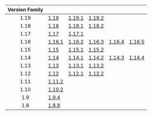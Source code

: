 | Version Family | | | | | |
|:---:|---|---|---|---|---|
| 1.19 | [1.19](https://github.com/BaldGang/spigot-build/releases/download/20221022/spigot-1.19.jar) | [1.19.1](https://github.com/BaldGang/spigot-build/releases/download/20221022/spigot-1.19.1.jar) | [1.19.2](https://github.com/BaldGang/spigot-build/releases/download/20221022/spigot-1.19.2.jar) | | |
| 1.18 | [1.18](https://github.com/BaldGang/spigot-build/releases/download/20221022/spigot-1.18.jar) | [1.18.1](https://github.com/BaldGang/spigot-build/releases/download/20221022/spigot-1.18.1.jar) | [1.18.2](https://github.com/BaldGang/spigot-build/releases/download/20221022/spigot-1.18.2.jar) | | |
| 1.17 | [1.17](https://github.com/BaldGang/spigot-build/releases/download/20221022/spigot-1.17.jar) | [1.17.1](https://github.com/BaldGang/spigot-build/releases/download/20221022/spigot-1.17.1.jar) | | | |
| 1.16 | [1.16.1](https://github.com/BaldGang/spigot-build/releases/download/20221022/spigot-1.16.1.jar) | [1.16.2](https://github.com/BaldGang/spigot-build/releases/download/20221022/spigot-1.16.2.jar) | [1.16.3](https://github.com/BaldGang/spigot-build/releases/download/20221022/spigot-1.16.3.jar) | [1.16.4](https://github.com/BaldGang/spigot-build/releases/download/20221022/spigot-1.16.4.jar) | [1.16.5](https://github.com/BaldGang/spigot-build/releases/download/20221022/spigot-1.16.5.jar) |
| 1.15 | [1.15](https://github.com/BaldGang/spigot-build/releases/download/20221022/spigot-1.15.jar) | [1.15.1](https://github.com/BaldGang/spigot-build/releases/download/20221022/spigot-1.15.1.jar) | [1.15.2](https://github.com/BaldGang/spigot-build/releases/download/20221022/spigot-1.15.2.jar) | | |
| 1.14 | [1.14](https://github.com/BaldGang/spigot-build/releases/download/20221022/spigot-1.14.jar) | [1.14.1](https://github.com/BaldGang/spigot-build/releases/download/20221022/spigot-1.14.1.jar) | [1.14.2](https://github.com/BaldGang/spigot-build/releases/download/20221022/spigot-1.14.2.jar) | [1.14.3](https://github.com/BaldGang/spigot-build/releases/download/20221022/spigot-1.14.3.jar) | [1.14.4](https://github.com/BaldGang/spigot-build/releases/download/20221022/spigot-1.14.4.jar) |
| 1.13 | [1.13](https://github.com/BaldGang/spigot-build/releases/download/20221022/spigot-1.13.jar) | [1.13.1](https://github.com/BaldGang/spigot-build/releases/download/20221022/spigot-1.13.1.jar) | [1.13.2](https://github.com/BaldGang/spigot-build/releases/download/20221022/spigot-1.13.2.jar) | | |
| 1.12 | [1.12](https://github.com/BaldGang/spigot-build/releases/download/20221022/spigot-1.12.jar) | [1.12.1](https://github.com/BaldGang/spigot-build/releases/download/20221022/spigot-1.12.1.jar) | [1.12.2](https://github.com/BaldGang/spigot-build/releases/download/20221022/spigot-1.12.2.jar) | | |
| 1.11 | [1.11.2](https://github.com/BaldGang/spigot-build/releases/download/20221022/spigot-1.11.2.jar) | | | | |
| 1.10 | [1.10.2](https://github.com/BaldGang/spigot-build/releases/download/20221022/spigot-1.10.2.jar) | | | | |
| 1.9 | [1.9.4](https://github.com/BaldGang/spigot-build/releases/download/20221022/spigot-1.9.4.jar) | | | | |
| 1.8 | [1.8.8](https://github.com/BaldGang/spigot-build/releases/download/20221022/spigot-1.8.8.jar) | | | | |
